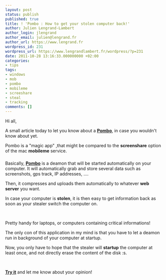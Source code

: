 ```yaml
---
layout: post
status: publish
published: true
title: ! 'Pombo : How to get your stolen computer back!'
author: Julien Lengrand-Lambert
author_login: jlengrand
author_email: julien@lengrand.fr
author_url: https://www.lengrand.fr
wordpress_id: 231
wordpress_url: https://www.lengrandlambert.fr/wordpress/?p=231
date: 2011-10-28 13:16:33.000000000 +02:00
categories:
- tips
tags:
- windows
- mob
- pombo
- mobileme
- screeshare
- steal
- tracking
comments: []
---
```

Hi all,

A small article today to let you know about a <a href="https://sebsauvage.net/pombo/index.fr.html"><strong>Pombo</strong></a>, in case you wouldn't know about yet.

Pombo is a "magic app" ,that might be compared to the <strong>screenshare</strong> option of the mac <strong>mobileme</strong> service.
<h3></h3>
Basically, <a href="https://sebsauvage.net/pombo/index.fr.html"><strong>Pombo</strong></a> is a deamon that will be started automatically on your computer. It will automatically grab and store several data such as screenshots, gps track, IP addresses, ....

Then, it compresses and uploads them automatically to whatever <strong>web server</strong> you want.

In case your computer is <strong>stolen</strong>, it is then easy to get information back as soon as your stealer switch the computer on.

&nbsp;

Pretty handy for laptops, or computers containing critical informations!

The only con of this application in my mind is that you have to let a deamon run in background of your computer at startup.

Now, you only have to hope that the stealer will <strong>startup</strong> the computer at least once, and not directly erase the content of the disk :s.

&nbsp;

<strong><a title="pombo" href="https://sebsauvage.net/pombo/index.fr.html">Try it</a></strong> and let me know about your opinion!
